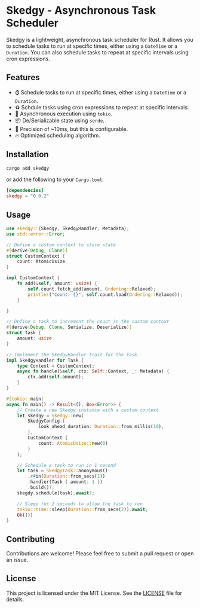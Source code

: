 # Skedgy - Asynchronous Task Scheduler

Skedgy is a lightweight, asynchronous task scheduler for Rust. It allows you to schedule tasks to run at specific times, either using a `DateTime` or a `Duration`. You can also schedule tasks to repeat at specific intervals using cron expressions.

## Features

- ⌚️ Schedule tasks to run at specific times, either using a `DateTime` or a `Duration`.
- ♻️ Schdule tasks using cron expressions to repeat at specific intervals.
- 🚀 Asynchronous execution using `tokio`.
- 📦 De/Serializable state using `serde`.
- 📏 Precision of ~10ms, but this is configurable.
- 🔥 Optimized scheduling algorithm.

## Installation

```bash
cargo add skedgy
```

or add the following to your `Cargo.toml`:

```toml
[dependencies]
skedgy = "0.0.2"
```

## Usage

```rust
use skedgy::{Skedgy, SkedgyHandler, Metadata};
use std::error::Error;

// Define a custom context to store state
#[derive(Debug, Clone)]
struct CustomContext {
    count: AtomicUsize
}

impl CustomContext {
    fn add(&self, amount: usize) {
        self.count.fetch_add(amount, Ordering::Relaxed);
        println!("Count: {}", self.count.load(Ordering::Relaxed));
    }

}

// Define a task to increment the count in the custom context
#[derive(Debug, Clone, Serialize, Deserialize)]
struct Task {
    amount: usize
}

// Implement the SkedgyHandler trait for the task
impl SkedgyHandler for Task {
    type Context = CustomContext;
    async fn handle(&self, ctx: Self::Context, _: Metadata) {
        ctx.add(self.amount);
    }
}

#[tokio::main]
async fn main() -> Result<(), Box<Error>> {
    // Create a new Skedgy instance with a custom context
    let skedgy = Skedgy::new(
        SkedgyConfig {
            look_ahead_duration: Duration::from_millis(10),
        },
        CustomContext {
            count: AtomicUsize::new(0)
        }
    );

    // Schedule a task to run in 1 second
    let task = SkedgyTask::anonymous()
        .r#in(Duration::from_secs(1))
        .handler(Task { amount: 1 })
        .build()?;
    skegdy.schedule(task).await?;

    // Sleep for 2 seconds to allow the task to run
    tokio::time::sleep(Duration::from_secs(2)).await;
    Ok(())
}
```

## Contributing

Contributions are welcome! Please feel free to submit a pull request or open an issue.

## License

This project is licensed under the MIT License. See the [LICENSE](LICENSE) file for details.
